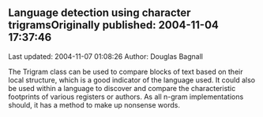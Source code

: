 ## Language detection using character trigramsOriginally published: 2004-11-04 17:37:46 
Last updated: 2004-11-07 01:08:26 
Author: Douglas Bagnall 
 
The Trigram class can be used to compare blocks of text based on their local structure, which is a good indicator of the language used.  It could also be used within a language to discover and compare the characteristic footprints of various registers or authors.  As all n-gram implementations should, it has a method to make up nonsense words.